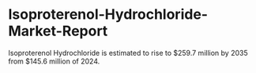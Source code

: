 # Isoproterenol-Hydrochloride-Market-Report
Isoproterenol Hydrochloride is estimated to rise to $259.7 million by 2035 from $145.6 million of 2024. 
